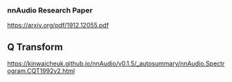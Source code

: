 ### nnAudio Research Paper 
https://arxiv.org/pdf/1912.12055.pdf


## Q Transform
https://kinwaicheuk.github.io/nnAudio/v0.1.5/_autosummary/nnAudio.Spectrogram.CQT1992v2.html
